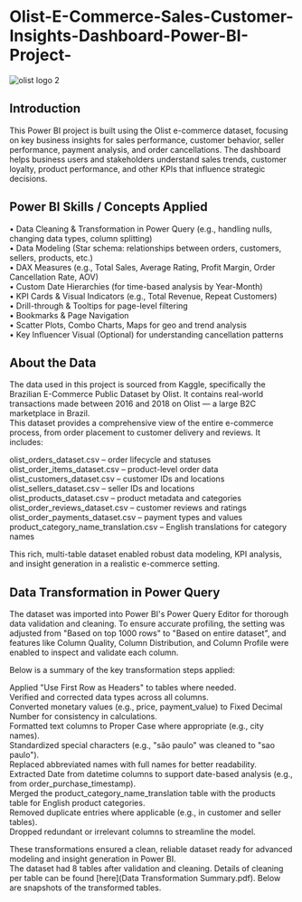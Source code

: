 # Olist-E-Commerce-Sales-Customer-Insights-Dashboard-Power-BI-Project-

![olist logo 2](https://github.com/user-attachments/assets/dd9d5ebd-faac-420b-ac59-99ba7f37ed5c)

## **Introduction**
This Power BI project is built using the Olist e-commerce dataset, focusing on key business insights for sales performance, customer behavior, seller performance, payment analysis, and order cancellations. The dashboard helps business users and stakeholders understand sales trends, customer loyalty, product performance, and other KPIs that influence strategic decisions.

## **Power BI Skills / Concepts Applied**
•	Data Cleaning & Transformation in Power Query (e.g., handling nulls, changing data types, column splitting)  
•	 Data Modeling (Star schema: relationships between orders, customers, sellers, products, etc.)  
•	 DAX Measures (e.g., Total Sales, Average Rating, Profit Margin, Order Cancellation Rate, AOV)  
•	 Custom Date Hierarchies (for time-based analysis by Year-Month)  
•	 KPI Cards & Visual Indicators (e.g., Total Revenue, Repeat Customers)  
•	 Drill-through & Tooltips for page-level filtering  
•	 Bookmarks & Page Navigation  
•	 Scatter Plots, Combo Charts, Maps for geo and trend analysis  
•	 Key Influencer Visual (Optional) for understanding cancellation patterns  

## **About the Data**
The data used in this project is sourced from Kaggle, specifically the Brazilian E-Commerce Public Dataset by Olist. It contains real-world transactions made between 2016 and 2018 on Olist — a large B2C marketplace in Brazil.  
This dataset provides a comprehensive view of the entire e-commerce process, from order placement to customer delivery and reviews. It includes:  

olist_orders_dataset.csv – order lifecycle and statuses  
olist_order_items_dataset.csv – product-level order data  
olist_customers_dataset.csv – customer IDs and locations  
olist_sellers_dataset.csv – seller IDs and locations  
olist_products_dataset.csv – product metadata and categories  
olist_order_reviews_dataset.csv – customer reviews and ratings  
olist_order_payments_dataset.csv – payment types and values  
product_category_name_translation.csv – English translations for category names  

This rich, multi-table dataset enabled robust data modeling, KPI analysis, and insight generation in a realistic e-commerce setting.  

## **Data Transformation in Power Query**
The dataset was imported into Power BI's Power Query Editor for thorough data validation and cleaning. To ensure accurate profiling, the setting was adjusted from "Based on top 1000 rows" to "Based on entire dataset", and features like Column Quality, Column Distribution, and Column Profile were enabled to inspect and validate each column.  

Below is a summary of the key transformation steps applied:  

 Applied "Use First Row as Headers" to tables where needed.  
 Verified and corrected data types across all columns.  
 Converted monetary values (e.g., price, payment_value) to Fixed Decimal Number for consistency in calculations.  
 Formatted text columns to Proper Case where appropriate (e.g., city names).  
 Standardized special characters (e.g., "são paulo" was cleaned to "sao paulo").  
 Replaced abbreviated names with full names for better readability.  
 Extracted Date from datetime columns to support date-based analysis (e.g., from order_purchase_timestamp).  
 Merged the product_category_name_translation table with the products table for English product categories.  
 Removed duplicate entries where applicable (e.g., in customer and seller tables).  
 Dropped redundant or irrelevant columns to streamline the model.  

These transformations ensured a clean, reliable dataset ready for advanced modeling and insight generation in Power BI.  
The dataset had 8 tables after validation and cleaning. Details of cleaning per table can be found [here](Data Transformation Summary.pdf). Below are snapshots of the transformed tables.

